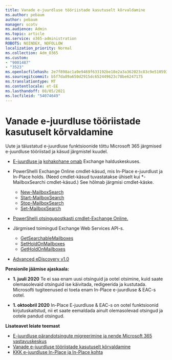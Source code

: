 ```yaml
---
title: Vanade e-juurdluse tööriistade kasutuselt kõrvaldamine
ms.author: pebaum
author: pebaum
manager: scotv
ms.audience: Admin
ms.topic: article
ms.service: o365-administration
ROBOTS: NOINDEX, NOFOLLOW
localization_priority: Normal
ms.collection: Adm_O365
ms.custom:
- "9001487"
- "3523"
ms.openlocfilehash: 2e7f898ac1a9e9469f633192be18e2a3a362023c83c9e510593196b5a4a0daf5
ms.sourcegitcommit: b5f7da89a650d2915dc652449623c78be6247175
ms.translationtype: MT
ms.contentlocale: et-EE
ms.lasthandoff: 08/05/2021
ms.locfileid: "54074649"
---
```

# <a name="retirement-of-legacy-ediscovery-tools"></a>Vanade e-juurdluse tööriistade kasutuselt kõrvaldamine

Uute ja täiustatud e-juurdluse funktsioonide tõttu Microsoft 365 järgmised e-juurdluse tööriistad ja käsud järgmistel kuudel.

- [E-juurdluse ja](https://docs.microsoft.com/exchange/security-and-compliance/in-place-ediscovery/in-place-ediscovery) [kohakohane omab](https://docs.microsoft.com/exchange/security-and-compliance/create-or-remove-in-place-holds) Exchange halduskeskuses.

- PowerShelli Exchange Online cmdlet-käsud, mis In-Place e-juurdlust ja In-Place holds. (Need cmdlet-käsud tuvastatakse ühiselt kui *-MailboxSearchi cmdlet-käsud.) See hõlmab järgmisi cmdlet-käske.

    - [New-MailboxSearch](https://docs.microsoft.com/powershell/module/exchange/policy-and-compliance-content-search/new-mailboxsearch)
    - [Start-MailboxSearch](https://docs.microsoft.com/powershell/module/exchange/policy-and-compliance-content-search/start-mailboxsearch)
    - [Stop-MailboxSearch](https://docs.microsoft.com/powershell/module/exchange/policy-and-compliance-content-search/stop-mailboxsearch)
    - [Set-MailboxSearch](https://docs.microsoft.com/powershell/module/exchange/policy-and-compliance-content-search/set-mailboxsearch)

- [PowerShelli otsingupostkasti cmdlet-Exchange Online.](https://docs.microsoft.com/powershell/module/exchange/mailboxes/search-mailbox?view=exchange-ps)
- Järgmised toimingud Exchange Web Services API-s.
    - [GetSearchableMailboxes](https://docs.microsoft.com/exchange/client-developer/web-service-reference/getsearchablemailboxes-operation)
    - [SetHoldOnMailboxes](https://docs.microsoft.com/exchange/client-developer/web-service-reference/setholdonmailboxes-operation)
    - [GetHoldOnMailboxes](https://docs.microsoft.com/exchange/client-developer/web-service-reference/getholdonmailboxes-operation)

- [Advanced eDiscovery v1.0](https://docs.microsoft.com/microsoft-365/compliance/office-365-advanced-ediscovery)

**Pensionile jäämise ajaskaala:**
- **1. juuli 2020** Te ei saa enam uusi otsinguid ja ootel otsimine, kuid saate olemasolevaid otsinguid ise käivitada, redigeerida ja kustutada. Microsofti tugiteenused ei toeta enam In-Place e-juurdluse & EAC-s ootel.
    
- **1. oktoobril 2020** In-Place E-juurdluse & EAC-s on ootel funktsioonid kirjutuskaitstud, nii et saate eemaldada ainult olemasolevad otsingud ja ootele pandud otsingud.

**Lisateavet leiate teemast**

 - [E-juurdluse pärandotsingute migreerimine ja nende Microsoft 365 vastavuskeskus](https://docs.microsoft.com/microsoft-365/compliance/migrate-legacy-ediscovery-searches-and-holds)
 - [Vanade e-juurdluse tööriistade kasutuselt kõrvaldamine](https://docs.microsoft.com/microsoft-365/compliance/legacy-ediscovery-retirement)
 - [KKK e-juurdluse In-Place ja In-Place kohta](https://docs.microsoft.com/microsoft-365/compliance/legacy-ediscovery-retirement#faqs-about-in-place-ediscovery-and-in-place-holds)



